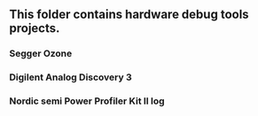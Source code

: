 ## This folder contains hardware debug tools projects.

### Segger Ozone

### Digilent Analog Discovery 3

### Nordic semi Power Profiler Kit II log


